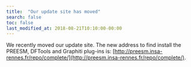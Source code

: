 ```yaml
---
title:  "Our update site has moved"
search: false
toc: false
last_modified_at: 2018-08-21T10:10:00-00:00
---
```


We recently moved our update site. The new address to find install the PREESM, DFTools and Graphiti plug-ins is: [http://preesm.insa-rennes.fr/repo/complete/](http://preesm.insa-rennes.fr/repo/complete/).
